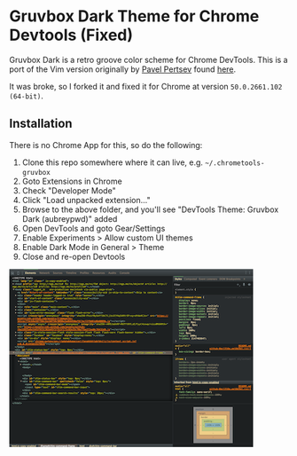 # Gruvbox Dark Theme for Chrome Devtools (Fixed)

Gruvbox Dark is a retro groove color scheme for Chrome DevTools. This is a port
of the Vim version originally by [Pavel Pertsev](https://github.com/morhetz)
found [here](https://github.com/morhetz/gruvbox).

It was broke, so I forked it and fixed it for Chrome at version `50.0.2661.102 (64-bit)`.

## Installation

There is no Chrome App for this, so do the following:

1. Clone this repo somewhere where it can live, e.g. `~/.chrometools-gruvbox`
2. Goto Extensions in Chrome
3. Check "Developer Mode"
4. Click "Load unpacked extension..."
5. Browse to the above folder, and you'll see "DevTools Theme: Gruvbox Dark (aubreypwd)" added
6. Open DevTools and goto Gear/Settings
7. Enable Experiments > Allow custom UI themes
8. Enable Dark Mode in General > Theme
8. Close and re-open Devtools

![devtools]

[devtools]: ./images/devtools.png "Devtools"
